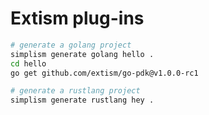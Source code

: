 # Extism plug-ins

```bash
# generate a golang project
simplism generate golang hello .
cd hello
go get github.com/extism/go-pdk@v1.0.0-rc1

# generate a rustlang project
simplism generate rustlang hey .
```



